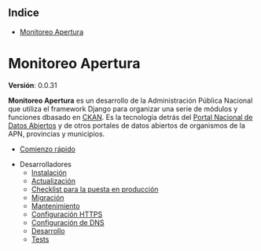 <!-- START doctoc generated TOC please keep comment here to allow auto update -->
<!-- DON'T EDIT THIS SECTION, INSTEAD RE-RUN doctoc TO UPDATE -->
## Indice

- [Monitoreo Apertura](#monitoreo-apertura)

<!-- END doctoc generated TOC please keep comment here to allow auto update -->

# Monitoreo Apertura

<!-- [![Build Status](https://travis-ci.org/datosgobar/monitoreo-apertura.svg?branch=master)](https://travis-ci.org/datosgobar/monitoreo-apertura)
[![Docs Status](https://readthedocs.org/projects/monitoreo-apertura/badge/?version=master)](http://monitoreo-apertura.readthedocs.io/es/master/)
[![GitHub version](https://badge.fury.io/gh/datosgobar%2Fmonitoreo-apertura.svg)](https://badge.fury.io/gh/datosgobar%2Fmonitoreo-apertura)
 -->
**Versión**: 0.0.31

**Monitoreo Apertura** es un desarrollo de la Administración Pública Nacional que utiliza el framework Django para organizar una serie de módulos y funciones dbasado en [CKAN](https://ckan.org/). Es la tecnología detrás del [Portal Nacional de Datos Abiertos](https://datos.gob.ar/) y de otros portales de datos abiertos de organismos de la APN, provincias y municipios.

- [Comienzo rápido](quickstart.md)
<!-- - [Manual de uso](usage.md) -->
- Desarrolladores
    - [Instalación](developers/install.md)
    - [Actualización](developers/update.md)
    - [Checklist para la puesta en producción](developers/checklist.md)
    - [Migración](developers/migration.md)
    - [Mantenimiento](developers/maintenance.md)
    - [Configuración HTTPS](developers/https.md)
    - [Configuración de DNS](developers/dns.md)
    - [Desarrollo](developers/development.md)
    - [Tests](developers/tests.md)
<!-- - [Historial de versiones](history.md) -->
